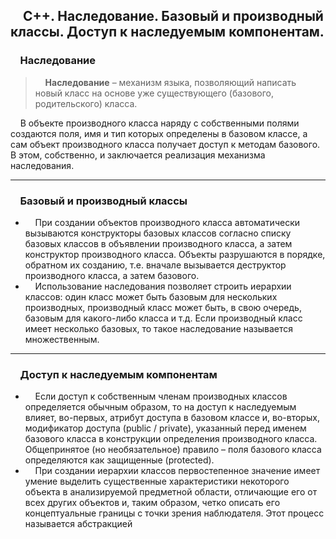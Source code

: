 ## &nbsp;&nbsp;&nbsp;&nbsp;С++. Наследование. Базовый и производный классы. Доступ к наследуемым компонентам.
### &nbsp;&nbsp;&nbsp;&nbsp;Наследование

>&nbsp;&nbsp;&nbsp;&nbsp;**Наследование** – механизм языка, позволяющий написать  
новый класс на основе уже существующего (базового, родительского) класса. 

&nbsp;&nbsp;&nbsp;&nbsp;В объекте производного класса наряду с собственными
полями создаются поля, имя и тип которых определены в базовом классе, а сам объект производного класса получает доступ
к методам базового. В этом, собственно, и заключается реализация механизма наследования.  

---

### &nbsp;&nbsp;&nbsp;&nbsp;Базовый и производный классы

+ &nbsp;&nbsp;&nbsp;&nbsp;При создании объектов производного класса автоматически вызываются конструкторы базовых классов согласно
списку базовых классов в объявлении производного класса, а
затем конструктор производного класса. Объекты разрушаются в порядке, обратном их созданию, т.е. вначале вызывается
деструктор производного класса, а затем базового.  
+ &nbsp;&nbsp;&nbsp;&nbsp;Использование наследования позволяет строить иерархии классов: один класс может быть базовым для нескольких
производных, производный класс может быть, в свою очередь,
базовым для какого-либо класса и т.д. Если производный класс
имеет несколько базовых, то такое наследование называется
множественным. 

---

### &nbsp;&nbsp;&nbsp;&nbsp;Доступ к наследуемым компонентам

- &nbsp;&nbsp;&nbsp;&nbsp;Если доступ к собственным членам производных классов
определяется обычным образом, то на доступ к наследуемым
влияет, во-первых, атрибут доступа в базовом классе и, во-вторых, модификатор доступа (public / private), указанный перед
именем базового класса в конструкции определения производного класса. Общепринятое (но необязательное) правило –
поля базового класса определяются как защищенные
(protected).  
- &nbsp;&nbsp;&nbsp;&nbsp;При создании иерархии классов первостепенное значение имеет умение выделить существенные характеристики некоторого объекта в анализируемой предметной области, отличающие его от всех других объектов и, таким образом, четко
описать его концептуальные границы с точки зрения наблюдателя. Этот процесс называется абстракцией
